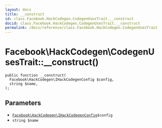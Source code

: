 ```yaml
---
layout: docs
title: __construct
id: class.Facebook.HackCodegen.CodegenUsesTrait.__construct
docid: class.Facebook.HackCodegen.CodegenUsesTrait.__construct
permalink: /docs/reference/class.Facebook.HackCodegen.CodegenUsesTrait.__construct/
---
```

# Facebook\\HackCodegen\\CodegenUsesTrait::__construct()




``` Hack
public function __construct(
  Facebook\HackCodegen\IHackCodegenConfig $config,
  string $name,
);
```




## Parameters




* [` Facebook\HackCodegen\IHackCodegenConfig `](<interface.Facebook.HackCodegen.IHackCodegenConfig.md>)`` $config ``
* ` string $name `